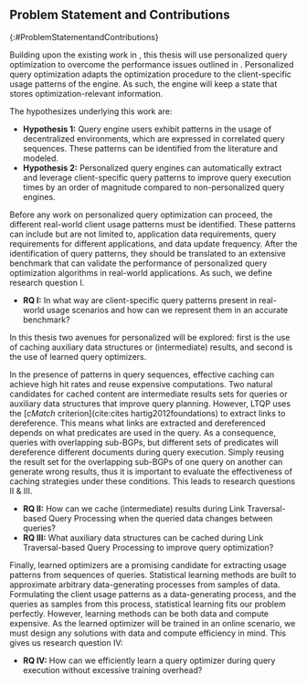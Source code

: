 ## Problem Statement and Contributions
{:#ProblemStatementandContributions}

Building upon the existing work in [](#LiteratureReview), this thesis will use personalized query optimization to overcome the performance issues outlined in [](#introduction).
Personalized query optimization adapts the optimization procedure to the client-specific usage patterns of the engine. 
As such, the engine will keep a state that stores optimization-relevant information.
<!-- Personalized query optimization involves caching auxiliary data structures, (intermediate) results, and training a client-specific learned query optimizer. -->
The hypothesizes underlying this work are: 

 - **Hypothesis 1:** Query engine users exhibit patterns in the usage of decentralized environments, which are expressed in correlated query sequences. These patterns can be identified from the literature and modeled.
 - **Hypothesis 2:** Personalized query engines can automatically extract and leverage client-specific query patterns to improve query execution times by an order of magnitude compared to non-personalized query engines. 
 
Before any work on personalized query optimization can proceed, the different real-world client usage patterns must be identified.
These patterns can include but are not limited to, application data requirements, query requirements for different applications, and data update frequency.
After the identification of query patterns, they should be translated to an extensive benchmark that can validate the performance of personalized query optimization algorithms in real-world applications.
As such, we define research question I.

- **RQ I:** In what way are client-specific query patterns present in real-world usage scenarios and how can we represent them in an accurate benchmark?

In this thesis two avenues for personalized will be explored: first is the use of caching auxiliary data structures or (intermediate) results, and second is the use of learned query optimizers.
<!-- Following the definition of a benchmark, a natural candidate for validating the possibility of automatically extracting and using query patterns is caching. -->
In the presence of patterns in query sequences, effective caching can achieve high hit rates and reuse expensive computations. 
Two natural candidates for cached content are intermediate results sets for queries or auxiliary data structures that improve query planning.
However, LTQP uses the [_cMatch_ criterion](cite:cites hartig2012foundations) to extract links to dereference. This means what links are extracted and dereferenced depends on what predicates are used in the query.
As a consequence, queries with overlapping sub-BGPs, but different sets of predicates will dereference different documents during query execution.
Simply reusing the result set for the overlapping sub-BGPs of one query on another can generate wrong results, thus it is important to evaluate the effectiveness of caching strategies under these conditions.
This leads to research questions II & III.

- **RQ II:** How can we cache (intermediate) results during Link Traversal-based Query Processing when the queried data changes between queries?
- **RQ III:** What auxiliary data structures can be cached during Link Traversal-based Query Processing to improve query optimization?

Finally, learned optimizers are a promising candidate for extracting usage patterns from sequences of queries.
Statistical learning methods are built to approximate arbitrary data-generating processes from samples of data.
Formulating the client usage patterns as a data-generating process, and the queries as samples from this process, statistical learning fits our problem perfectly.
However, learning methods can be both data and compute expensive.
As the learned optimizer will be trained in an online scenario, we must design any solutions with data and compute efficiency in mind.
This gives us research question IV:


- **RQ IV:** How can we efficiently learn a query optimizer during query execution without excessive training overhead?


